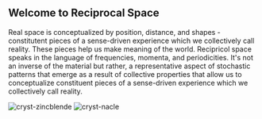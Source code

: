 ## Welcome to Reciprocal Space

Real space is conceptualized by position, distance, and shapes - constitutent pieces of a sense-driven experience which we collectively call reality. These pieces help us make meaning of the world. Recipricol space speaks in the language of frequencies, momenta, and periodicities. It's not an inverse of the material but rather, a representative aspect of stochastic patterns that emerge as a result of collective properties that allow us to conceptualize constituent pieces of a sense-driven experience which we collectively call reality.

![cryst-zincblende](https://github.com/user-attachments/assets/9996c13e-dc97-4ca0-b583-ca955568896b)
![cryst-nacle](https://github.com/user-attachments/assets/6475d4c0-6250-4447-999e-77deb23ce4e4)

